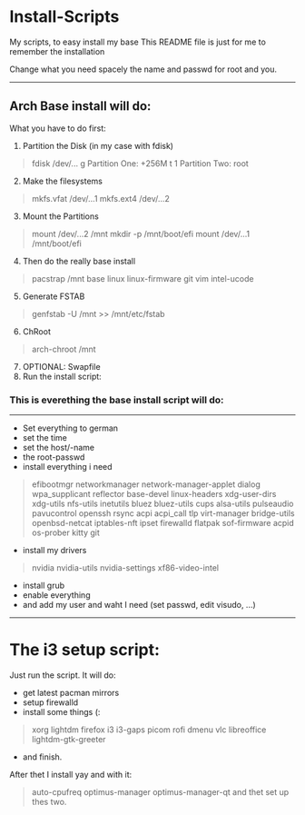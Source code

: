 # Install-Scripts
My scripts, to easy install my base 
This README file is just for me to remember the installation 

Change what you need spacely the name and passwd for root and you.

---

## Arch Base install will do:

What you have to do first:

1. Partition the Disk (in my case with fdisk)
> fdisk /dev/...
> g 
> Partition One: +256M t 1
> Partition Two: root 
2. Make the filesystems
> mkfs.vfat /dev/...1
> mkfs.ext4 /dev/...2
3. Mount the Partitions
> mount /dev/...2 /mnt
> mkdir -p /mnt/boot/efi
> mount /dev/...1 /mnt/boot/efi
4. Then do the really base install
> pacstrap /mnt base linux linux-firmware git vim intel-ucode
5. Generate FSTAB
> genfstab -U /mnt >> /mnt/etc/fstab
6. ChRoot
> arch-chroot /mnt
7. OPTIONAL: Swapfile
8. Run the install script:

### This is everething the base install script will do:
---
- Set everything to german
- set the time
- set the host/-name
- the root-passwd
- install everything i need 
> efibootmgr networkmanager network-manager-applet dialog wpa_supplicant reflector base-devel linux-headers xdg-user-dirs xdg-utils nfs-utils inetutils bluez bluez-utils cups alsa-utils pulseaudio pavucontrol openssh rsync acpi acpi_call tlp virt-manager bridge-utils openbsd-netcat iptables-nft ipset firewalld flatpak sof-firmware acpid os-prober kitty git
- install my drivers 
> nvidia nvidia-utils nvidia-settings xf86-video-intel
- install grub
- enable everything
- and add my user and waht I need (set passwd, edit visudo, ...)
---

# The i3 setup script:

Just run the script. It will do:

- get latest pacman mirrors
- setup firewalld
- install some things (:
> xorg lightdm firefox i3 i3-gaps picom rofi dmenu vlc libreoffice lightdm-gtk-greeter 
- and finish.

After thet I install yay and with it:
> auto-cpufreq optimus-manager optimus-manager-qt
and thet set up thes two.



